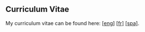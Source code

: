 ## Curriculum Vitae

My curriculum vitae can be found here: [[eng]](https://github.com/anfelopera/anfelopera.github.io/raw/master/CV/myCVa20220401eng) [[fr]](https://github.com/anfelopera/anfelopera.github.io/raw/master/CV/myCVa20220401fr.pdf) [[spa]](http://scienti.colciencias.gov.co:8081/cvlac/visualizador/generarCurriculoCv.do?cod_rh=0001527090).
